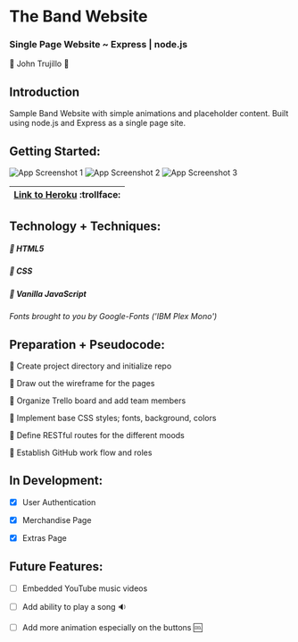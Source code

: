 # The Band Website

### Single Page Website ~ Express | node.js 

:large_blue_circle: John Trujillo :large_blue_circle:


## Introduction
Sample Band Website with simple animations and placeholder content. Built using node.js and Express as a single page site. 


## Getting Started:

![App Screenshot 1](https://imgur.com/3Lg25Bi)
![App Screenshot 2](https://#)
![App Screenshot 3](https://#)

| [Link to Heroku](https://insynchsongs.herokuapp.com/) :trollface: | 
| ------------- |


## Technology + Techniques: 

##### :small_blue_diamond: HTML5

##### :small_blue_diamond: CSS

##### :small_blue_diamond: Vanilla JavaScript



*Fonts brought to you by Google-Fonts ('IBM Plex Mono')*



## Preparation + Pseudocode:

:thought_balloon: Create project directory and initialize repo

:thought_balloon: Draw out the wireframe for the pages

:thought_balloon: Organize Trello board and add team members

:thought_balloon: Implement base CSS styles; fonts, background, colors

:thought_balloon: Define RESTful routes for the different moods

:thought_balloon: Establish GitHub work flow and roles

## In Development:

- [x] User Authentication

- [x] Merchandise Page

- [x] Extras Page

## Future Features:

- [ ] Embedded YouTube music videos

- [ ] Add ability to play a song :sound:

- [ ] Add more animation especially on the buttons :cool:





